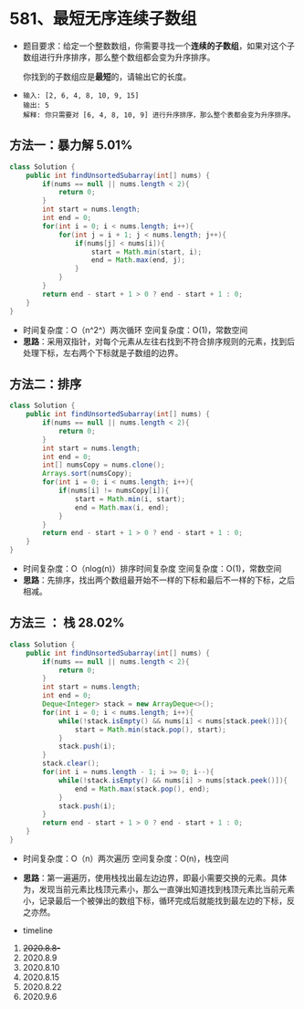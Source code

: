 # 581、最短无序连续子数组

- 题目要求：给定一个整数数组，你需要寻找一个**连续的子数组**，如果对这个子数组进行升序排序，那么整个数组都会变为升序排序。

  你找到的子数组应是**最短**的，请输出它的长度。

- ```
  输入: [2, 6, 4, 8, 10, 9, 15]
  输出: 5
  解释: 你只需要对 [6, 4, 8, 10, 9] 进行升序排序，那么整个表都会变为升序排序。
  ```



## 方法一：暴力解 5.01%

```java
class Solution {
    public int findUnsortedSubarray(int[] nums) {
        if(nums == null || nums.length < 2){
            return 0;
        }
        int start = nums.length;
        int end = 0;
        for(int i = 0; i < nums.length; i++){
            for(int j = i + 1; j < nums.length; j++){
                if(nums[j] < nums[i]){
                    start = Math.min(start, i);
                    end = Math.max(end, j);
                }
            }
        }
        return end - start + 1 > 0 ? end - start + 1 : 0;
    }
}
```

- 时间复杂度：O（n^2^）两次循环
  空间复杂度：O(1)，常数空间
- **思路**：采用双指针，对每个元素从左往右找到不符合排序规则的元素，找到后处理下标，左右两个下标就是子数组的边界。



## 方法二：排序

```java
class Solution {
    public int findUnsortedSubarray(int[] nums) {
        if(nums == null || nums.length < 2){
            return 0;
        }
        int start = nums.length;
        int end = 0;
        int[] numsCopy = nums.clone();
        Arrays.sort(numsCopy);
        for(int i = 0; i < nums.length; i++){
            if(nums[i] != numsCopy[i]){
                start = Math.min(i, start);
                end = Math.max(i, end);
            }
        }
        return end - start + 1 > 0 ? end - start + 1 : 0;
    }
}
```

- 时间复杂度：O（nlog(n)）排序时间复杂度
  空间复杂度：O(1)，常数空间
- **思路**：先排序，找出两个数组最开始不一样的下标和最后不一样的下标，之后相减。

## 方法三 ： 栈 28.02%

```java
class Solution {
    public int findUnsortedSubarray(int[] nums) {
        if(nums == null || nums.length < 2){
            return 0;
        }
        int start = nums.length;
        int end = 0;
        Deque<Integer> stack = new ArrayDeque<>();
        for(int i = 0; i < nums.length; i++){
            while(!stack.isEmpty() && nums[i] < nums[stack.peek()]){
                start = Math.min(stack.pop(), start);
            }
            stack.push(i);
        }
        stack.clear();
        for(int i = nums.length - 1; i >= 0; i--){
            while(!stack.isEmpty() && nums[i] > nums[stack.peek()]){
                end = Math.max(stack.pop(), end);
            }
            stack.push(i);
        }
        return end - start + 1 > 0 ? end - start + 1 : 0;
    }
}
```

- 时间复杂度：O（n）两次遍历
  空间复杂度：O(n)，栈空间
- **思路**：第一遍遍历，使用栈找出最左边边界，即最小需要交换的元素。具体为，发现当前元素比栈顶元素小，那么一直弹出知道找到栈顶元素比当前元素小，记录最后一个被弹出的数组下标，循环完成后就能找到最左边的下标，反之亦然。



- timeline

1. ~~2020.8.8-~~
2. 2020.8.9
3. 2020.8.10
4. 2020.8.15
5. 2020.8.22
6. 2020.9.6